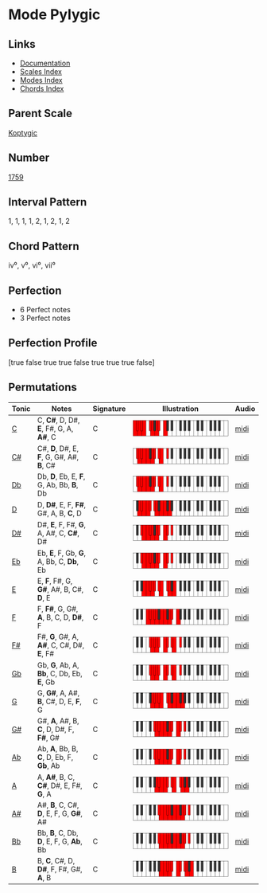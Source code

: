 # Mode Pylygic

## Links

- [Documentation](index.md)
- [Scales Index](Scales.md)
- [Modes Index](Modes.md)
- [Chords Index](Chords.md)

## Parent Scale

[Koptygic](ScaleKoptygic.md)

## Number

[1759](https://ianring.com/musictheory/scales/1759)

## Interval Pattern

1, 1, 1, 1, 2, 1, 2, 1, 2

## Chord Pattern

iv⁰, v⁰, vi⁰, vii⁰

## Perfection

- 6 Perfect notes
- 3 Perfect notes

## Perfection Profile

[true false true true false true true true false]

## Permutations

| Tonic | Notes | Signature | Illustration | Audio |
|-------|-------|-----------|--------------|-------|
| [C](ModeCNaturalPylygic.md) | C, **C#**, D, D#, **E**, F#, G, A, **A#**, C | C | ![CNaturalPylygic](ModeCNaturalPylygic.png) | [midi](https://github.com/edipermadi/music/blob/main/docs/ModeCNaturalPylygic.mid?raw=true) |
| [C#](ModeCSharpPylygic.md) | C#, **D**, D#, E, **F**, G, G#, A#, **B**, C# | C | ![CSharpPylygic](ModeCSharpPylygic.png) | [midi](https://github.com/edipermadi/music/blob/main/docs/ModeCSharpPylygic.mid?raw=true) |
| [Db](ModeDFlatPylygic.md) | Db, **D**, Eb, E, **F**, G, Ab, Bb, **B**, Db | C | ![DFlatPylygic](ModeDFlatPylygic.png) | [midi](https://github.com/edipermadi/music/blob/main/docs/ModeDFlatPylygic.mid?raw=true) |
| [D](ModeDNaturalPylygic.md) | D, **D#**, E, F, **F#**, G#, A, B, **C**, D | C | ![DNaturalPylygic](ModeDNaturalPylygic.png) | [midi](https://github.com/edipermadi/music/blob/main/docs/ModeDNaturalPylygic.mid?raw=true) |
| [D#](ModeDSharpPylygic.md) | D#, **E**, F, F#, **G**, A, A#, C, **C#**, D# | C | ![DSharpPylygic](ModeDSharpPylygic.png) | [midi](https://github.com/edipermadi/music/blob/main/docs/ModeDSharpPylygic.mid?raw=true) |
| [Eb](ModeEFlatPylygic.md) | Eb, **E**, F, Gb, **G**, A, Bb, C, **Db**, Eb | C | ![EFlatPylygic](ModeEFlatPylygic.png) | [midi](https://github.com/edipermadi/music/blob/main/docs/ModeEFlatPylygic.mid?raw=true) |
| [E](ModeENaturalPylygic.md) | E, **F**, F#, G, **G#**, A#, B, C#, **D**, E | C | ![ENaturalPylygic](ModeENaturalPylygic.png) | [midi](https://github.com/edipermadi/music/blob/main/docs/ModeENaturalPylygic.mid?raw=true) |
| [F](ModeFNaturalPylygic.md) | F, **F#**, G, G#, **A**, B, C, D, **D#**, F | C | ![FNaturalPylygic](ModeFNaturalPylygic.png) | [midi](https://github.com/edipermadi/music/blob/main/docs/ModeFNaturalPylygic.mid?raw=true) |
| [F#](ModeFSharpPylygic.md) | F#, **G**, G#, A, **A#**, C, C#, D#, **E**, F# | C | ![FSharpPylygic](ModeFSharpPylygic.png) | [midi](https://github.com/edipermadi/music/blob/main/docs/ModeFSharpPylygic.mid?raw=true) |
| [Gb](ModeGFlatPylygic.md) | Gb, **G**, Ab, A, **Bb**, C, Db, Eb, **E**, Gb | C | ![GFlatPylygic](ModeGFlatPylygic.png) | [midi](https://github.com/edipermadi/music/blob/main/docs/ModeGFlatPylygic.mid?raw=true) |
| [G](ModeGNaturalPylygic.md) | G, **G#**, A, A#, **B**, C#, D, E, **F**, G | C | ![GNaturalPylygic](ModeGNaturalPylygic.png) | [midi](https://github.com/edipermadi/music/blob/main/docs/ModeGNaturalPylygic.mid?raw=true) |
| [G#](ModeGSharpPylygic.md) | G#, **A**, A#, B, **C**, D, D#, F, **F#**, G# | C | ![GSharpPylygic](ModeGSharpPylygic.png) | [midi](https://github.com/edipermadi/music/blob/main/docs/ModeGSharpPylygic.mid?raw=true) |
| [Ab](ModeAFlatPylygic.md) | Ab, **A**, Bb, B, **C**, D, Eb, F, **Gb**, Ab | C | ![AFlatPylygic](ModeAFlatPylygic.png) | [midi](https://github.com/edipermadi/music/blob/main/docs/ModeAFlatPylygic.mid?raw=true) |
| [A](ModeANaturalPylygic.md) | A, **A#**, B, C, **C#**, D#, E, F#, **G**, A | C | ![ANaturalPylygic](ModeANaturalPylygic.png) | [midi](https://github.com/edipermadi/music/blob/main/docs/ModeANaturalPylygic.mid?raw=true) |
| [A#](ModeASharpPylygic.md) | A#, **B**, C, C#, **D**, E, F, G, **G#**, A# | C | ![ASharpPylygic](ModeASharpPylygic.png) | [midi](https://github.com/edipermadi/music/blob/main/docs/ModeASharpPylygic.mid?raw=true) |
| [Bb](ModeBFlatPylygic.md) | Bb, **B**, C, Db, **D**, E, F, G, **Ab**, Bb | C | ![BFlatPylygic](ModeBFlatPylygic.png) | [midi](https://github.com/edipermadi/music/blob/main/docs/ModeBFlatPylygic.mid?raw=true) |
| [B](ModeBNaturalPylygic.md) | B, **C**, C#, D, **D#**, F, F#, G#, **A**, B | C | ![BNaturalPylygic](ModeBNaturalPylygic.png) | [midi](https://github.com/edipermadi/music/blob/main/docs/ModeBNaturalPylygic.mid?raw=true) |
